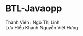# BTL-Javaopp

Thành Viên :  Ngô Thị Linh  
              Lưu Hiểu Khánh 
              Nguyễn Việt Hưng 
              
